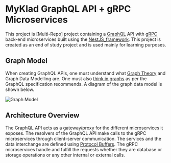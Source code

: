 # MyKlad GraphQL API + gRPC Microservices

This project is [Multi-Repo] project containing a [GraphQL](https://graphql.org/) API with [gRPC](https://grpc.io/) back-end microservices built using the [NestJS_framework](https://nestjs.com/).
This project is created as an end of study project and is used mainly for learning purposes.

## Graph Model

When creating GraphQL APIs, one must understand what [Graph Theory](https://en.wikipedia.org/wiki/Graph_theory) and Graph Data Modelling are. One must also [think in graphs](https://graphql.org/learn/thinking-in-graphs/) as per the GraphQL specification recommends. A diagram of the graph data model is shown below.

![Graph Model](https://raw.githubusercontent.com/benjsicam/nestjs-graphql-microservices/master/docs/img/graph-model.png)

## Architecture Overview
 
The GraphQL API acts as a gateway/proxy for the different microservices it exposes. The resolvers of the GraphQL API make calls to the gRPC microservices through client-server communication. The services and the data interchange are defined using [Protocol Buffers](https://developers.google.com/protocol-buffers/). The gRPC microservices handle and fulfill the requests whether they are database or storage operations or any other internal or external calls.